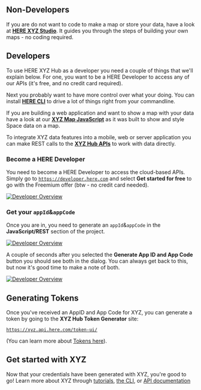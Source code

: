 
## Non-Developers

If you are do not want to code to make a map or store your data, have a look at **[HERE XYZ Studio](studio/index.md)**. It guides you through the steps of building your own maps - no coding required.

## Developers

To use HERE XYZ Hub as a developer you need a couple of things that we'll explain below. For one, you want to be a HERE Developer to access any of our APIs (it's free, and no credit card required).

Next you probably want to have more control over what your doing. You can install
**[HERE CLI](cli/index.md)** to drive a lot of things right from your commandline.

If you are building a web application and want to show a map with your data have a look at our
**[XYZ Map JavaScript](ui/index.md)** as it was built to show and style Space data on a map.

To integrate XYZ data features into a mobile, web or server application you can make
REST calls to the **[XYZ Hub APIs](api/index.md)** to work with data directly.


### Become a HERE Developer

You need to become a HERE Developer to access the cloud-based APIs. Simply go to
[`https://developer.here.com`](https://developer.here.com) and select **Get started for free** to
go with the Freemium offer (btw - no credit card needed).

[![Developer Overview](assets/images/start-developer.png)](assets/images/start-developer.png)


### Get your `appId`&`appCode`

Once you are in, you need to generate an `appId`&`appCode` in the **JavaScript/REST** section of the
project.

[![Developer Overview](assets/images/start-generate-appid.png)](assets/images/start-generate-appid.png)

A couple of seconds after you selected the **Generate App ID and App Code** button you should see both
in the dialog. You can always get back to this, but now it's good time to make a note of both.

[![Developer Overview](assets/images/start-get-appid.png)](assets/images/start-get-appid.png)


## Generating Tokens

Once you've received an AppID and App Code for XYZ, you can generate a token by going to the **XYZ Hub Token Generator** site:

[`https://xyz.api.here.com/token-ui/`](https://xyz.api.here.com/token-ui/)

(You can learn more about [Tokens here](/api/getting-token.md)).

## Get started with XYZ

Now that your credentials have been generated with XYZ, you're good to go! Learn more about XYZ through [tutorials](https://developer.here.com/tutorials?category=HERE%2BXYZ), [the CLI](/tools/overview.md), or [API documentation](/api/overview.md)
